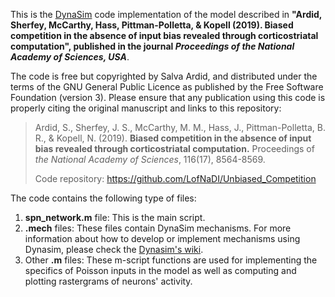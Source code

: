 This is the [DynaSim](https://github.com/DynaSim/DynaSim) code implementation of the model described in **"Ardid, Sherfey, McCarthy, Hass, Pittman-Polletta, & Kopell (2019). Biased competition in the absence of input bias revealed through corticostriatal computation", published in the journal *Proceedings of the National Academy of Sciences, USA***.

The code is free but copyrighted by Salva Ardid, and distributed under the terms of the GNU General Public Licence as published by the Free Software Foundation (version 3). Please ensure that any publication using this code is properly citing the original manuscript and links to this repository:

> Ardid, S., Sherfey, J. S., McCarthy, M. M., Hass, J., Pittman-Polletta, B. R., & Kopell, N. (2019). **Biased competition in the absence of input bias revealed through corticostriatal computation.** Proceedings of *the National Academy of Sciences*, 116(17), 8564-8569.
> 
> Code repository: https://github.com/LofNaDI/Unbiased_Competition

  
The code contains the following type of files:

1. **spn_network.m** file: This is the main script.
2. **.mech** files: These files contain DynaSim mechanisms. For more information about how to develop or implement mechanisms using Dynasim, please check the [Dynasim's wiki](https://github.com/DynaSim/DynaSim/wiki).
3. Other **.m** files: These m-script functions are used for implementing the specifics of Poisson inputs in the model as well as computing and plotting rastergrams of neurons' activity. 

